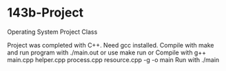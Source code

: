 # 143b-Project
Operating System Project Class

Project was completed with C++. Need gcc installed.
Compile with make and run program with ./main.out or use make run
or
Compile with g++ main.cpp helper.cpp process.cpp resource.cpp -g -o main
Run with ./main
